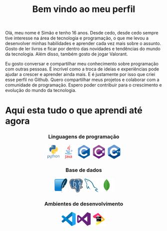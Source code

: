 <h1 align="center"> Bem vindo ao meu perfil </h1>
<br>

Olá, meu nome é Simão e tenho 16 anos. Desde cedo, desde cedo sempre tive interesse na área de tecnologia e programação, o que me levou a desenvolver minhas habilidades e aprender cada vez mais sobre o assunto. Gosto de ler livros e ficar por dentro das novidades e tendências do mundo da tecnologia. Além disso, também gosto de jogar Valorant.

Eu gosto conversar e compartilhar meu conhecimento sobre programação com outras pessoas. É incrível como a troca de ideias e experiências pode ajudar a crescer e aprender ainda mais. E é justamente por isso que criei esse perfil no Github. Quero compartilhar meus projetos e colaborar com a comunidade de programação. Espero poder contribuir para o crescimento e evolução do mundo da tecnologia.
<br>

# Aqui esta tudo o que aprendi até agora

<p align="center">
  
  <h3 align="center"> Linguagens de programação </h3>
  <p align="center">
    <img src="https://raw.githubusercontent.com/devicons/devicon/master/icons/python/python-original-wordmark.svg" alt="python" width="45" height="45" />
    <img src="https://github.com/devicons/devicon/blob/master/icons/java/java-original-wordmark.svg" alt="java" width="45" height="45" />
    <img src="https://github.com/devicons/devicon/blob/master/icons/c/c-original.svg" alt="c" width="45" height="45" />
    <img src="https://github.com/devicons/devicon/blob/master/icons/csharp/csharp-original.svg" alt="csharp" width="45" height="45" />
    <img src="https://github.com/devicons/devicon/blob/master/icons/cplusplus/cplusplus-original.svg" alt="cpp" width="45" height="45" />
  </p>

  <h3 align="center"> Base de dados </h3>
  <p align="center">
    <img src="https://github.com/devicons/devicon/blob/master/icons/sqlite/sqlite-original.svg" alt="sqlite" width="45" height="45" />
    <img src="https://github.com/devicons/devicon/blob/master/icons/postgresql/postgresql-original.svg" alt="postgresql" width="45" height="45" />
    <img src="https://github.com/devicons/devicon/blob/master/icons/mysql/mysql-original.svg" alt="mysql" width="45" height="45" />
    <img src="https://raw.githubusercontent.com/devicons/devicon/master/icons/mongodb/mongodb-original.svg" alt="mongodb" width="45" height="45" />
  </p>

  <h3 align="center"> Ambientes de desenvolvimento </h3>
  <p align="center">
    <img src="https://github.com/devicons/devicon/blob/master/icons/vscode/vscode-original.svg" alt="vscode" width="45" height="45" />
    <img src="https://github.com/devicons/devicon/blob/master/icons/visualstudio/visualstudio-plain.svg" alt="visualstudio" width="45" height="45" />
    <img src="https://github.com/devicons/devicon/blob/master/icons/jetbrains/jetbrains-original.svg" alt="jetbrains" width="45" height="45" />
  </p>
</p>
